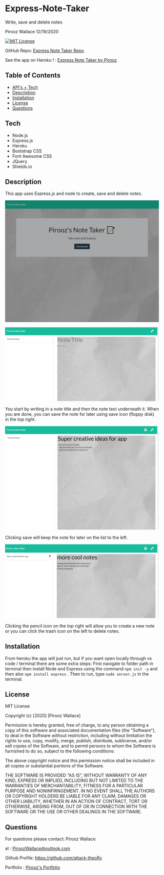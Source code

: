 # Express-Note-Taker
Write, save and delete notes

Pirooz Wallace
12/19/2020

[![MIT License](https://img.shields.io/badge/license-MIT-blue.svg)](#license)

GitHub Repo: [Express Note Taker Repo](https://github.com/attack-theoRy/Express-Note-Taker)

See the app on Heroku ! : [Express Note Taker by Pirooz](https://pirooz-note-taker.herokuapp.com/)



## Table of Contents
* [API's + Tech](#tech)
* [Description](#description)
* [Installation](#installation)
* [License](#license)
* [Questions](#questions)

## Tech
* Node.js
* Express.js
* Heroku
* Bootstrap CSS
* Font Awesome CSS
* JQuery
* Shields.io

## Description

This app uses Express.js and node to create, save and delete notes. 

![Begin](/public/assets/sampleStart.PNG)


![Begin](/public/assets/SampleBlank.PNG)

You start by writing in a note title and then the note text underneath it. When you are done, you can save the note for later using save icon (floppy disk) in the top right.


![SampleNote](/public/assets/SampleNote.PNG)


Clicking save will keep the note for later on the list to the left.

![Note2](/public/assets/SampleNote2.PNG)


Clicking the pencil icon on the top right will allow you to create a new note or you can click the trash icon on the left to delete notes.




## Installation

From heroku the app will just run, but if you want open locally through vs code / terminal there are some extra steps:
First navigate to folder path in terminal then install Node and Express using the command 
``` npm init -y ``` and then also ``` npm install express ``` .  Then to run,  type ``` node server.js ``` in the terminal. 

## License

MIT License

Copyright (c) [2020] [Pirooz Wallace]

Permission is hereby granted, free of charge, to any person obtaining a copy
of this software and associated documentation files (the "Software"), to deal
in the Software without restriction, including without limitation the rights
to use, copy, modify, merge, publish, distribute, sublicense, and/or sell
copies of the Software, and to permit persons to whom the Software is
furnished to do so, subject to the following conditions:

The above copyright notice and this permission notice shall be included in all
copies or substantial portions of the Software.

THE SOFTWARE IS PROVIDED "AS IS", WITHOUT WARRANTY OF ANY KIND, EXPRESS OR
IMPLIED, INCLUDING BUT NOT LIMITED TO THE WARRANTIES OF MERCHANTABILITY,
FITNESS FOR A PARTICULAR PURPOSE AND NONINFRINGEMENT. IN NO EVENT SHALL THE
AUTHORS OR COPYRIGHT HOLDERS BE LIABLE FOR ANY CLAIM, DAMAGES OR OTHER
LIABILITY, WHETHER IN AN ACTION OF CONTRACT, TORT OR OTHERWISE, ARISING FROM,
OUT OF OR IN CONNECTION WITH THE SOFTWARE OR THE USE OR OTHER DEALINGS IN THE
SOFTWARE.

## Questions
For questions please contact: Pirooz Wallace

at : PiroozWallace@outlook.com

Github Profile: https://github.com/attack-theoRy

Portfolio : [Pirooz's Portfolio](https://attack-theory.github.io/Portfolio/)



